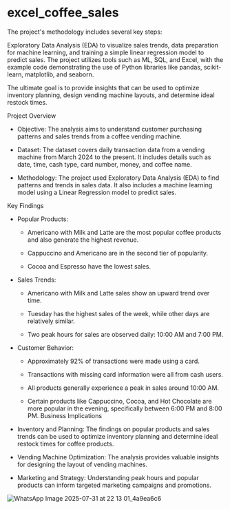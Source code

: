 # excel_coffee_sales


The project's methodology includes several key steps:

Exploratory Data Analysis (EDA) to visualize sales trends, data preparation for machine learning, and training a simple linear regression model to predict sales. The project utilizes tools such as ML, SQL, and Excel, with the example code demonstrating the use of Python libraries like pandas, scikit-learn, matplotlib, and seaborn.

The ultimate goal is to provide insights that can be used to optimize inventory planning, design vending machine layouts, and determine ideal restock times.

Project Overview

 * Objective: The analysis aims to understand customer purchasing patterns and sales trends from a coffee vending machine.
   
 * Dataset: The dataset covers daily transaction data from a vending machine from March 2024 to the present. It includes details such as date, time, cash type, card number, money, and coffee name.
   
 * Methodology: The project used Exploratory Data Analysis (EDA) to find patterns and trends in sales data. It also includes a machine learning model using a Linear Regression model to predict sales.



Key Findings

 * Popular Products:
   
   * Americano with Milk and Latte are the most popular coffee products and also generate the highest revenue.
     
   * Cappuccino and Americano are in the second tier of popularity.
     
   * Cocoa and Espresso have the lowest sales.

     
 * Sales Trends:
   
   * Americano with Milk and Latte sales show an upward trend over time.
  
   * Tuesday has the highest sales of the week, while other days are relatively similar.
     
   * Two peak hours for sales are observed daily: 10:00 AM and 7:00 PM.
     
 * Customer Behavior:
   
   * Approximately 92% of transactions were made using a card.
     
   * Transactions with missing card information were all from cash users.
     
   * All products generally experience a peak in sales around 10:00 AM.
     
   * Certain products like Cappuccino, Cocoa, and Hot Chocolate are more popular in the evening, specifically between 6:00 PM and 8:00 PM.
Business Implications

 * Inventory and Planning: The findings on popular products and sales trends can be used to optimize inventory planning and determine ideal restock times for coffee products.
   
 * Vending Machine Optimization: The analysis provides valuable insights for designing the layout of vending machines.
   
 * Marketing and Strategy: Understanding peak hours and popular products can inform targeted marketing campaigns and promotions.

![WhatsApp Image 2025-07-31 at 22 13 01_4a9ea6c6](https://github.com/user-attachments/assets/9383f25f-5f35-401a-9273-72f20116a976)

